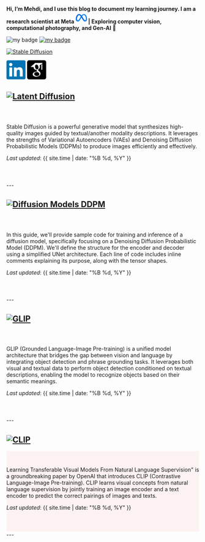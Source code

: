  
**Hi, I’m Mehdi, and I use this blog to document my learning journey. 
 I am a research scientist at Meta <img src="images/Meta.png"  width="30" height="30"> | Exploring computer vision, computational photography, and Gen-AI 🚀**

![my badge](https://badgen.net/badge/Mehdi_seyfi/red?icon=twitter)
[![my badge](https://badgen.net/badge/StableDiffusion/s/blue?icon=github)](posts/StableDiffusion.md)

[![Stable Diffusion](https://badgen.net/badge/icon/stable%20diffusion?icon=github&label)](posts/StableDiffusion.md)


[<img src="images/LinkedIn_logo_initials.png"  width="50" height="50">](https://www.linkedin.com/in/mehdi-seyfi-38189220/)   [<img src="images/googlescholar.png"  width="50" height="50">](https://scholar.google.ca/citations?user=6l0PmOEAAAAJ&hl=en)


## [![Latent Diffusion](https://img.shields.io/badge/Latent_Diffusion-grey?style=for-the-badge&logo=github)](posts/StableDiffusion.md)
<div style="background-color:rgba(246, 245, 250, 0.0470588); text-align:left; vertical-align: center; padding:40px 0;">
Stable Diffusion is a powerful generative model that synthesizes high-quality images guided by textual/another modality descriptions. It leverages the strengths of Variational Autoencoders (VAEs) and Denoising Diffusion Probabilistic Models (DDPMs) to produce images efficiently and effectively.
 
*Last updated*: {{ site.time | date: "%B %d, %Y" }}
</div>
---

## [![Diffusion Models DDPM](https://img.shields.io/badge/Diffusion_Models-grey?style=for-the-badge&logo=github)](posts/Diffusion.md)
<div style="background-color:rgba(246, 245, 250, 0.0470588); text-align:left; vertical-align: center; padding:40px 0;">
In this guide, we'll provide sample code for training and inference of a diffusion model, specifically focusing on a Denoising Diffusion Probabilistic Model (DDPM). We'll define the structure for the encoder and decoder using a simplified UNet architecture. Each line of code includes inline comments explaining its purpose, along with the tensor shapes.
 
*Last updated*: {{ site.time | date: "%B %d, %Y" }}
</div>
---

## [![GLIP](https://img.shields.io/badge/Grounded_Language_Image_Pre_training_(GLIP)-grey?style=for-the-badge&logo=github)](posts/GLIP.md)
<div style="background-color:rgba(246, 245, 250, 0.0470588); text-align:left; vertical-align: center; padding:40px 0;">
GLIP (Grounded Language-Image Pre-training) is a unified model architecture that bridges the gap between vision and language by integrating object detection and phrase grounding tasks. It leverages both visual and textual data to perform object detection conditioned on textual descriptions, enabling the model to recognize objects based on their semantic meanings.

*Last updated*: {{ site.time | date: "%B %d, %Y" }}
</div>
---

## [![CLIP](https://img.shields.io/badge/Learning_Transferable_Visual_Models_From_Natural_Language_Supervision_(CLIP)-grey?style=for-the-badge&logo=github)](posts/CLIP.md)
<div style="background-color:rgba(250, 25, 30, 0.0470588); text-align:left; vertical-align: center; padding:40px 0;">
Learning Transferable Visual Models From Natural Language Supervision" is a groundbreaking paper by OpenAI that introduces CLIP (Contrastive Language-Image Pre-training). CLIP learns visual concepts from natural language supervision by jointly training an image encoder and a text encoder to predict the correct pairings of images and texts.

*Last updated*: {{ site.time | date: "%B %d, %Y" }}
</div>
---



